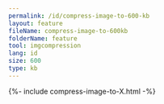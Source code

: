 ```yaml
---
permalink: /id/compress-image-to-600-kb
layout: feature
fileName: compress-image-to-600kb
folderName: feature
tool: imgcompression
lang: id
size: 600
type: kb
---
```


{%- include compress-image-to-X.html -%}
